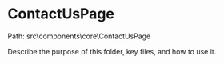 # ContactUsPage

Path: src\components\core\ContactUsPage

Describe the purpose of this folder, key files, and how to use it.
